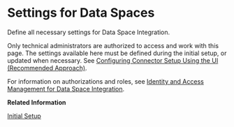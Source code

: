 <!-- loioc31a1a96e9404ae1b54874a15c56d11b -->

# Settings for Data Spaces

Define all necessary settings for Data Space Integration.

Only technical administrators are authorized to access and work with this page. The settings available here must be defined during the initial setup, or updated when necessary. See [Configuring Connector Setup Using the UI \(Recommended Approach\)](../configuring-connector-setup-using-the-ui-recommended-approach-4909d3f.md).

For information on authorizations and roles, see [Identity and Access Management for Data Space Integration](../60-Security/identity-and-access-management-for-data-space-integration-211c66a.md).

**Related Information**  


[Initial Setup](../initial-setup-b2bdea7.md "Learn how to set up the Data Space Integration capability within SAP Integration Suite.")

